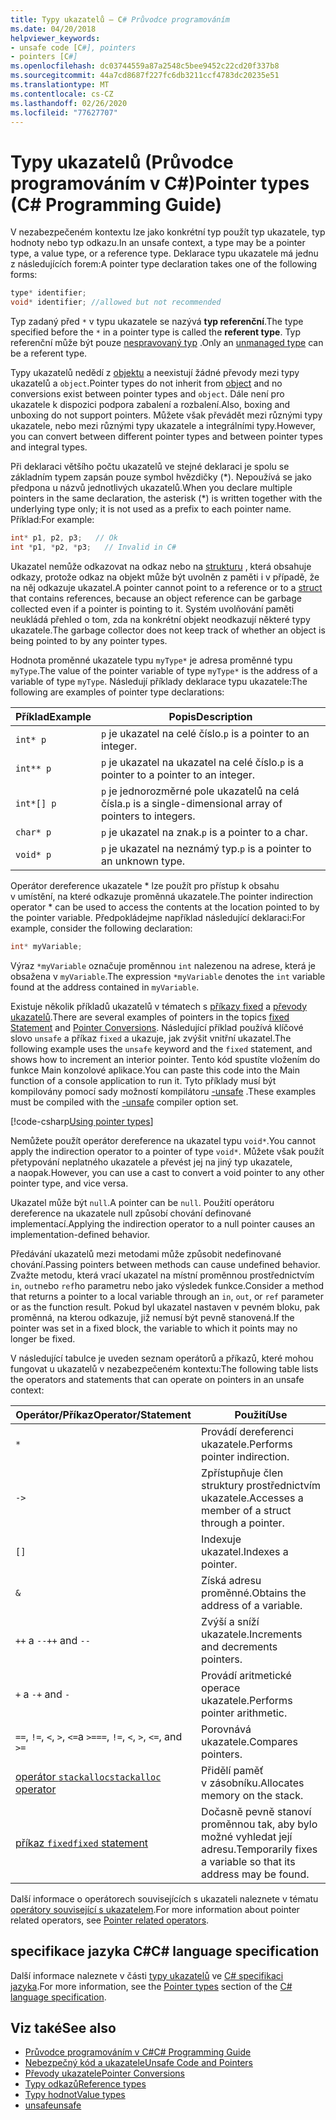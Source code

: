 ```yaml
---
title: Typy ukazatelů – C# Průvodce programováním
ms.date: 04/20/2018
helpviewer_keywords:
- unsafe code [C#], pointers
- pointers [C#]
ms.openlocfilehash: dc03744559a87a2548c5bee9452c22cd20f337b8
ms.sourcegitcommit: 44a7cd8687f227fc6db3211ccf4783dc20235e51
ms.translationtype: MT
ms.contentlocale: cs-CZ
ms.lasthandoff: 02/26/2020
ms.locfileid: "77627707"
---
```

# <a name="pointer-types-c-programming-guide"></a><span data-ttu-id="3a30b-102">Typy ukazatelů (Průvodce programováním v C#)</span><span class="sxs-lookup"><span data-stu-id="3a30b-102">Pointer types (C# Programming Guide)</span></span>

<span data-ttu-id="3a30b-103">V nezabezpečeném kontextu lze jako konkrétní typ použít typ ukazatele, typ hodnoty nebo typ odkazu.</span><span class="sxs-lookup"><span data-stu-id="3a30b-103">In an unsafe context, a type may be a pointer type, a value type, or a reference type.</span></span> <span data-ttu-id="3a30b-104">Deklarace typu ukazatele má jednu z následujících forem:</span><span class="sxs-lookup"><span data-stu-id="3a30b-104">A pointer type declaration takes one of the following forms:</span></span>

``` csharp
type* identifier;
void* identifier; //allowed but not recommended
```

<span data-ttu-id="3a30b-105">Typ zadaný před `*` v typu ukazatele se nazývá **typ referenční**.</span><span class="sxs-lookup"><span data-stu-id="3a30b-105">The type specified before the `*` in a pointer type is called the **referent type**.</span></span> <span data-ttu-id="3a30b-106">Typ referenční může být pouze [nespravovaný typ](../../language-reference/builtin-types/unmanaged-types.md) .</span><span class="sxs-lookup"><span data-stu-id="3a30b-106">Only an [unmanaged type](../../language-reference/builtin-types/unmanaged-types.md) can be a referent type.</span></span>

<span data-ttu-id="3a30b-107">Typy ukazatelů nedědí z [objektu](../../language-reference/builtin-types/reference-types.md) a neexistují žádné převody mezi typy ukazatelů a `object`.</span><span class="sxs-lookup"><span data-stu-id="3a30b-107">Pointer types do not inherit from [object](../../language-reference/builtin-types/reference-types.md) and no conversions exist between pointer types and `object`.</span></span> <span data-ttu-id="3a30b-108">Dále není pro ukazatele k dispozici podpora zabalení a rozbalení.</span><span class="sxs-lookup"><span data-stu-id="3a30b-108">Also, boxing and unboxing do not support pointers.</span></span> <span data-ttu-id="3a30b-109">Můžete však převádět mezi různými typy ukazatele, nebo mezi různými typy ukazatele a integrálními typy.</span><span class="sxs-lookup"><span data-stu-id="3a30b-109">However, you can convert between different pointer types and between pointer types and integral types.</span></span>

<span data-ttu-id="3a30b-110">Při deklaraci většího počtu ukazatelů ve stejné deklaraci je spolu se základním typem zapsán pouze symbol hvězdičky (\*). Nepoužívá se jako předpona u názvů jednotlivých ukazatelů.</span><span class="sxs-lookup"><span data-stu-id="3a30b-110">When you declare multiple pointers in the same declaration, the asterisk (\*) is written together with the underlying type only; it is not used as a prefix to each pointer name.</span></span> <span data-ttu-id="3a30b-111">Příklad:</span><span class="sxs-lookup"><span data-stu-id="3a30b-111">For example:</span></span>

```csharp
int* p1, p2, p3;   // Ok
int *p1, *p2, *p3;   // Invalid in C#
```

<span data-ttu-id="3a30b-112">Ukazatel nemůže odkazovat na odkaz nebo na [strukturu](../../language-reference/builtin-types/struct.md) , která obsahuje odkazy, protože odkaz na objekt může být uvolněn z paměti i v případě, že na něj odkazuje ukazatel.</span><span class="sxs-lookup"><span data-stu-id="3a30b-112">A pointer cannot point to a reference or to a [struct](../../language-reference/builtin-types/struct.md) that contains references, because an object reference can be garbage collected even if a pointer is pointing to it.</span></span> <span data-ttu-id="3a30b-113">Systém uvolňování paměti neukládá přehled o tom, zda na konkrétní objekt neodkazují některé typy ukazatele.</span><span class="sxs-lookup"><span data-stu-id="3a30b-113">The garbage collector does not keep track of whether an object is being pointed to by any pointer types.</span></span>

<span data-ttu-id="3a30b-114">Hodnota proměnné ukazatele typu `myType*` je adresa proměnné typu `myType`.</span><span class="sxs-lookup"><span data-stu-id="3a30b-114">The value of the pointer variable of type `myType*` is the address of a variable of type `myType`.</span></span> <span data-ttu-id="3a30b-115">Následují příklady deklarace typu ukazatele:</span><span class="sxs-lookup"><span data-stu-id="3a30b-115">The following are examples of pointer type declarations:</span></span>

|<span data-ttu-id="3a30b-116">Příklad</span><span class="sxs-lookup"><span data-stu-id="3a30b-116">Example</span></span>|<span data-ttu-id="3a30b-117">Popis</span><span class="sxs-lookup"><span data-stu-id="3a30b-117">Description</span></span>|
|-------------|-----------------|
|`int* p`|<span data-ttu-id="3a30b-118">`p` je ukazatel na celé číslo.</span><span class="sxs-lookup"><span data-stu-id="3a30b-118">`p` is a pointer to an integer.</span></span>|
|`int** p`|<span data-ttu-id="3a30b-119">`p` je ukazatel na ukazatel na celé číslo.</span><span class="sxs-lookup"><span data-stu-id="3a30b-119">`p` is a pointer to a pointer to an integer.</span></span>|
|`int*[] p`|<span data-ttu-id="3a30b-120">`p` je jednorozměrné pole ukazatelů na celá čísla.</span><span class="sxs-lookup"><span data-stu-id="3a30b-120">`p` is a single-dimensional array of pointers to integers.</span></span>|
|`char* p`|<span data-ttu-id="3a30b-121">`p` je ukazatel na znak.</span><span class="sxs-lookup"><span data-stu-id="3a30b-121">`p` is a pointer to a char.</span></span>|
|`void* p`|<span data-ttu-id="3a30b-122">`p` je ukazatel na neznámý typ.</span><span class="sxs-lookup"><span data-stu-id="3a30b-122">`p` is a pointer to an unknown type.</span></span>|

<span data-ttu-id="3a30b-123">Operátor dereference ukazatele \* lze použít pro přístup k obsahu v umístění, na které odkazuje proměnná ukazatele.</span><span class="sxs-lookup"><span data-stu-id="3a30b-123">The pointer indirection operator \* can be used to access the contents at the location pointed to by the pointer variable.</span></span> <span data-ttu-id="3a30b-124">Předpokládejme například následující deklaraci:</span><span class="sxs-lookup"><span data-stu-id="3a30b-124">For example, consider the following declaration:</span></span>

```csharp
int* myVariable;
```

<span data-ttu-id="3a30b-125">Výraz `*myVariable` označuje proměnnou `int` nalezenou na adrese, která je obsažena v `myVariable`.</span><span class="sxs-lookup"><span data-stu-id="3a30b-125">The expression `*myVariable` denotes the `int` variable found at the address contained in `myVariable`.</span></span>

<span data-ttu-id="3a30b-126">Existuje několik příkladů ukazatelů v tématech s [příkazy fixed](../../language-reference/keywords/fixed-statement.md) a [převody ukazatelů](./pointer-conversions.md).</span><span class="sxs-lookup"><span data-stu-id="3a30b-126">There are several examples of pointers in the topics [fixed Statement](../../language-reference/keywords/fixed-statement.md) and [Pointer Conversions](./pointer-conversions.md).</span></span> <span data-ttu-id="3a30b-127">Následující příklad používá klíčové slovo `unsafe` a příkaz `fixed` a ukazuje, jak zvýšit vnitřní ukazatel.</span><span class="sxs-lookup"><span data-stu-id="3a30b-127">The following example uses the `unsafe` keyword and the `fixed` statement, and shows how to increment an interior pointer.</span></span>  <span data-ttu-id="3a30b-128">Tento kód spustíte vložením do funkce Main konzolové aplikace.</span><span class="sxs-lookup"><span data-stu-id="3a30b-128">You can paste this code into the Main function of a console application to run it.</span></span> <span data-ttu-id="3a30b-129">Tyto příklady musí být kompilovány pomocí sady možností kompilátoru [-unsafe](../../language-reference/compiler-options/unsafe-compiler-option.md) .</span><span class="sxs-lookup"><span data-stu-id="3a30b-129">These examples must be compiled with the [-unsafe](../../language-reference/compiler-options/unsafe-compiler-option.md) compiler option set.</span></span>

[!code-csharp[Using pointer types](../../../../samples/snippets/csharp/keywords/FixedKeywordExamples.cs#5)]

<span data-ttu-id="3a30b-130">Nemůžete použít operátor dereference na ukazatel typu `void*`.</span><span class="sxs-lookup"><span data-stu-id="3a30b-130">You cannot apply the indirection operator to a pointer of type `void*`.</span></span> <span data-ttu-id="3a30b-131">Můžete však použít přetypování neplatného ukazatele a převést jej na jiný typ ukazatele, a naopak.</span><span class="sxs-lookup"><span data-stu-id="3a30b-131">However, you can use a cast to convert a void pointer to any other pointer type, and vice versa.</span></span>

<span data-ttu-id="3a30b-132">Ukazatel může být `null`.</span><span class="sxs-lookup"><span data-stu-id="3a30b-132">A pointer can be `null`.</span></span> <span data-ttu-id="3a30b-133">Použití operátoru dereference na ukazatele null způsobí chování definované implementací.</span><span class="sxs-lookup"><span data-stu-id="3a30b-133">Applying the indirection operator to a null pointer causes an implementation-defined behavior.</span></span>

<span data-ttu-id="3a30b-134">Předávání ukazatelů mezi metodami může způsobit nedefinované chování.</span><span class="sxs-lookup"><span data-stu-id="3a30b-134">Passing pointers between methods can cause undefined behavior.</span></span> <span data-ttu-id="3a30b-135">Zvažte metodu, která vrací ukazatel na místní proměnnou prostřednictvím `in`, `out`nebo `ref`ho parametru nebo jako výsledek funkce.</span><span class="sxs-lookup"><span data-stu-id="3a30b-135">Consider a method that returns a pointer to a local variable through an `in`, `out`, or `ref` parameter or as the function result.</span></span> <span data-ttu-id="3a30b-136">Pokud byl ukazatel nastaven v pevném bloku, pak proměnná, na kterou odkazuje, již nemusí být pevně stanovená.</span><span class="sxs-lookup"><span data-stu-id="3a30b-136">If the pointer was set in a fixed block, the variable to which it points may no longer be fixed.</span></span>

<span data-ttu-id="3a30b-137">V následující tabulce je uveden seznam operátorů a příkazů, které mohou fungovat u ukazatelů v nezabezpečeném kontextu:</span><span class="sxs-lookup"><span data-stu-id="3a30b-137">The following table lists the operators and statements that can operate on pointers in an unsafe context:</span></span>

|<span data-ttu-id="3a30b-138">Operátor/Příkaz</span><span class="sxs-lookup"><span data-stu-id="3a30b-138">Operator/Statement</span></span>|<span data-ttu-id="3a30b-139">Použití</span><span class="sxs-lookup"><span data-stu-id="3a30b-139">Use</span></span>|
|-------------------------|---------|
|`*`|<span data-ttu-id="3a30b-140">Provádí dereferenci ukazatele.</span><span class="sxs-lookup"><span data-stu-id="3a30b-140">Performs pointer indirection.</span></span>|
|`->`|<span data-ttu-id="3a30b-141">Zpřístupňuje člen struktury prostřednictvím ukazatele.</span><span class="sxs-lookup"><span data-stu-id="3a30b-141">Accesses a member of a struct through a pointer.</span></span>|
|`[]`|<span data-ttu-id="3a30b-142">Indexuje ukazatel.</span><span class="sxs-lookup"><span data-stu-id="3a30b-142">Indexes a pointer.</span></span>|
|`&`|<span data-ttu-id="3a30b-143">Získá adresu proměnné.</span><span class="sxs-lookup"><span data-stu-id="3a30b-143">Obtains the address of a variable.</span></span>|
|<span data-ttu-id="3a30b-144">`++` a `--`</span><span class="sxs-lookup"><span data-stu-id="3a30b-144">`++` and `--`</span></span>|<span data-ttu-id="3a30b-145">Zvýší a sníží ukazatele.</span><span class="sxs-lookup"><span data-stu-id="3a30b-145">Increments and decrements pointers.</span></span>|
|<span data-ttu-id="3a30b-146">`+` a `-`</span><span class="sxs-lookup"><span data-stu-id="3a30b-146">`+` and `-`</span></span>|<span data-ttu-id="3a30b-147">Provádí aritmetické operace ukazatele.</span><span class="sxs-lookup"><span data-stu-id="3a30b-147">Performs pointer arithmetic.</span></span>|
|<span data-ttu-id="3a30b-148">`==`, `!=`, `<`, `>`, `<=`a `>=`</span><span class="sxs-lookup"><span data-stu-id="3a30b-148">`==`, `!=`, `<`, `>`, `<=`, and `>=`</span></span>|<span data-ttu-id="3a30b-149">Porovnává ukazatele.</span><span class="sxs-lookup"><span data-stu-id="3a30b-149">Compares pointers.</span></span>|
|[<span data-ttu-id="3a30b-150">operátor `stackalloc`</span><span class="sxs-lookup"><span data-stu-id="3a30b-150">`stackalloc` operator</span></span>](../../language-reference/operators/stackalloc.md)|<span data-ttu-id="3a30b-151">Přidělí paměť v zásobníku.</span><span class="sxs-lookup"><span data-stu-id="3a30b-151">Allocates memory on the stack.</span></span>|
|[<span data-ttu-id="3a30b-152">příkaz `fixed`</span><span class="sxs-lookup"><span data-stu-id="3a30b-152">`fixed` statement</span></span>](../../language-reference/keywords/fixed-statement.md)|<span data-ttu-id="3a30b-153">Dočasně pevně stanoví proměnnou tak, aby bylo možné vyhledat její adresu.</span><span class="sxs-lookup"><span data-stu-id="3a30b-153">Temporarily fixes a variable so that its address may be found.</span></span>|

<span data-ttu-id="3a30b-154">Další informace o operátorech souvisejících s ukazateli naleznete v tématu [operátory související s ukazatelem](../../language-reference/operators/pointer-related-operators.md).</span><span class="sxs-lookup"><span data-stu-id="3a30b-154">For more information about pointer related operators, see [Pointer related operators](../../language-reference/operators/pointer-related-operators.md).</span></span>

## <a name="c-language-specification"></a><span data-ttu-id="3a30b-155">specifikace jazyka C#</span><span class="sxs-lookup"><span data-stu-id="3a30b-155">C# language specification</span></span>

<span data-ttu-id="3a30b-156">Další informace naleznete v části [typy ukazatelů](~/_csharplang/spec/unsafe-code.md#pointer-types) ve [ C# specifikaci jazyka](~/_csharplang/spec/introduction.md).</span><span class="sxs-lookup"><span data-stu-id="3a30b-156">For more information, see the [Pointer types](~/_csharplang/spec/unsafe-code.md#pointer-types) section of the [C# language specification](~/_csharplang/spec/introduction.md).</span></span>

## <a name="see-also"></a><span data-ttu-id="3a30b-157">Viz také</span><span class="sxs-lookup"><span data-stu-id="3a30b-157">See also</span></span>

- [<span data-ttu-id="3a30b-158">Průvodce programováním v C#</span><span class="sxs-lookup"><span data-stu-id="3a30b-158">C# Programming Guide</span></span>](../index.md)
- [<span data-ttu-id="3a30b-159">Nebezpečný kód a ukazatele</span><span class="sxs-lookup"><span data-stu-id="3a30b-159">Unsafe Code and Pointers</span></span>](index.md)
- [<span data-ttu-id="3a30b-160">Převody ukazatele</span><span class="sxs-lookup"><span data-stu-id="3a30b-160">Pointer Conversions</span></span>](pointer-conversions.md)
- [<span data-ttu-id="3a30b-161">Typy odkazů</span><span class="sxs-lookup"><span data-stu-id="3a30b-161">Reference types</span></span>](../../language-reference/keywords/reference-types.md)
- [<span data-ttu-id="3a30b-162">Typy hodnot</span><span class="sxs-lookup"><span data-stu-id="3a30b-162">Value types</span></span>](../../language-reference/builtin-types/value-types.md)
- [<span data-ttu-id="3a30b-163">unsafe</span><span class="sxs-lookup"><span data-stu-id="3a30b-163">unsafe</span></span>](../../language-reference/keywords/unsafe.md)
